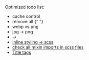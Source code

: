 Optimized todo list:

- cache control
- remove all {" "}
- webp vs png
- jpg -> png
- <Link to=""> -> <a href="">
- inline styling -> scss
- check all mixin imports in scss files
- Title tags
